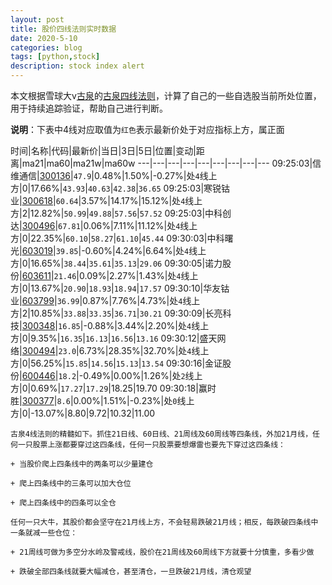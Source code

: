 ```yaml
---
layout: post
title: 股价四线法则实时数据
date: 2020-5-10
categories: blog
tags: [python,stock]
description: stock index alert
---
```



本文根据雪球大v[古泉](https://xueqiu.com/u/7148646888)的[古泉四线法则](https://xueqiu.com/7148646888/130498192)，计算了自己的一些自选股当前所处位置，用于持续追踪验证，帮助自己进行判断。

**说明**：下表中4线对应取值为`红色`表示最新价处于对应指标上方，属正面

时间|名称|代码|最新价|当日|3日|5日|位置|变动|距离|ma21|ma60|ma21w|ma60w
---|---|---|---|---|---|---|---|---
09:25:03|信维通信|[300136](https://xueqiu.com/S/SZ300136)|`47.9`|0.48%|1.50%|-0.27%|处`4`线上方|0|17.66%|`43.93`|`40.63`|`42.38`|`36.65`
09:25:03|寒锐钴业|[300618](https://xueqiu.com/S/SZ300618)|`60.64`|3.57%|14.17%|15.12%|处`4`线上方|2|12.82%|`50.99`|`49.88`|`57.56`|`57.52`
09:25:03|中科创达|[300496](https://xueqiu.com/S/SZ300496)|`67.81`|0.06%|7.11%|11.12%|处`4`线上方|0|22.35%|`60.10`|`58.27`|`61.10`|`45.44`
09:30:03|中科曙光|[603019](https://xueqiu.com/S/SH603019)|`39.85`|-0.60%|4.24%|6.64%|处`4`线上方|0|16.65%|`38.44`|`35.61`|`35.13`|`29.06`
09:30:05|诺力股份|[603611](https://xueqiu.com/S/SH603611)|`21.46`|0.09%|2.27%|1.43%|处`4`线上方|0|13.67%|`20.90`|`18.93`|`18.94`|`17.57`
09:30:10|华友钴业|[603799](https://xueqiu.com/S/SH603799)|`36.99`|0.87%|7.76%|4.73%|处`4`线上方|2|10.85%|`33.88`|`33.35`|`36.71`|`30.21`
09:30:09|长亮科技|[300348](https://xueqiu.com/S/SZ300348)|`16.85`|-0.88%|3.44%|2.20%|处`4`线上方|0|9.35%|`16.35`|`16.13`|`16.56`|`13.16`
09:30:12|盛天网络|[300494](https://xueqiu.com/S/SZ300494)|`23.0`|6.73%|28.35%|32.70%|处`4`线上方|0|56.25%|`15.85`|`14.56`|`15.13`|`13.54`
09:30:16|金证股份|[600446](https://xueqiu.com/S/SH600446)|`18.2`|-0.49%|0.00%|1.26%|处`2`线上方|0|0.69%|`17.27`|`17.29`|18.25|19.70
09:30:18|赢时胜|[300377](https://xueqiu.com/S/SZ300377)|`8.6`|0.00%|1.51%|-0.23%|处`0`线上方|0|-13.07%|8.80|9.72|10.32|11.00

```
古泉4线法则的精髓如下。抓住21日线、60日线、21周线及60周线等四条线，外加21月线，任何一只股票上涨都要穿过这四条线，任何一只股票要想爆雷也要先下穿过这四条线：

+ 当股价爬上四条线中的两条可以少量建仓

+ 爬上四条线中的三条可以加大仓位

+ 爬上四条线中的四条可以全仓

任何一只大牛，其股价都会坚守在21月线上方，不会轻易跌破21月线；相反，每跌破四条线中一条就减一些仓位：

+ 21周线可做为多空分水岭及警戒线，股价在21周线及60周线下方就要十分慎重，多看少做

+ 跌破全部四条线就要大幅减仓，甚至清仓，一旦跌破21月线，清仓观望
```